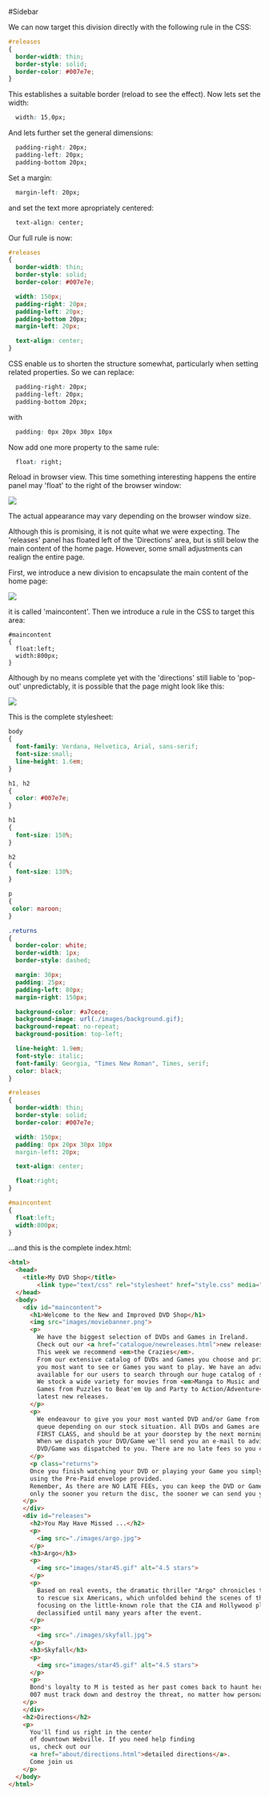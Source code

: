 #Sidebar

We can now target this division directly with the following rule in the CSS:

~~~css
#releases
{
  border-width: thin;
  border-style: solid;
  border-color: #007e7e;
}
~~~

This establishes a suitable border (reload to see the effect). Now lets set the width:

~~~css
  width: 15,0px;
~~~

And lets further set the general dimensions:

~~~css
  padding-right: 20px;  
  padding-left: 20px;
  padding-bottom 20px;
~~~

Set a margin:

~~~css
  margin-left: 20px;
~~~

and set the text more apropriately centered:

~~~css
  text-align: center;
~~~

Our full rule is now:

~~~css
#releases
{
  border-width: thin;
  border-style: solid;
  border-color: #007e7e;

  width: 150px;
  padding-right: 20px;  
  padding-left: 20px;
  padding-bottom 20px;
  margin-left: 20px;

  text-align: center;
}
~~~

CSS enable us to shorten the structure somewhat, particularly when setting related properties. So we can replace:

~~~css
  padding-right: 20px;  
  padding-left: 20px;
  padding-bottom 20px;
~~~

with

~~~css
  padding: 0px 20px 30px 10px
~~~

Now add one more property to the same rule:

~~~css
  float: right;
~~~

Reload in browser view. This time something interesting happens the entire panel may 'float' to the right of the browser window:

![](./img/x20.png)

The actual appearance may vary depending on the browser window size.

Although this is promising, it is not quite what we were expecting. The 'releases' panel has floated left of the 'Directions' area, but is still below the main content of the home page. However, some small adjustments can realign the entire page.

First, we introduce a new division to encapsulate the main content of the home page:

![](./img/x13.png)

it is called 'maincontent'. Then we introduce a rule in the CSS to target this area:

~~~
#maincontent
{
  float:left;
  width:800px;
}
~~~

Although by no means complete yet with the 'directions' still liable to 'pop-out' unpredictably, it is possible that the page might look like this:

![](./img/x14.png)

This is the complete stylesheet:

~~~css
body
{
  font-family: Verdana, Helvetica, Arial, sans-serif;
  font-size:small;
  line-height: 1.6em;
}

h1, h2
{
  color: #007e7e;
}

h1
{
  font-size: 150%;
}

h2
{
  font-size: 130%;
}

p
{
 color: maroon;
}

.returns
{
  border-color: white;
  border-width: 1px;
  border-style: dashed;

  margin: 30px;
  padding: 25px;
  padding-left: 80px;
  margin-right: 150px;

  background-color: #a7cece;
  background-image: url(./images/background.gif);
  background-repeat: no-repeat;
  background-position: top-left;

  line-height: 1.9em;
  font-style: italic;
  font-family: Georgia, "Times New Roman", Times, serif;
  color: black;
}

#releases
{
  border-width: thin;
  border-style: solid;
  border-color: #007e7e;

  width: 150px;
  padding: 0px 20px 30px 10px
  margin-left: 20px;

  text-align: center;

  float:right;
}

#maincontent
{
  float:left;
  width:800px;
}
~~~

...and this is the complete index.html:

~~~html
<html>
  <head>
    <title>My DVD Shop</title>
        <link type="text/css" rel="stylesheet" href="style.css" media="screen" />
  </head>
  <body>
    <div id="maincontent">
      <h1>Welcome to the New and Improved DVD Shop</h1>
      <img src="images/moviebanner.png">
      <p>
        We have the biggest selection of DVDs and Games in Ireland.  
        Check out our <a href="catalogue/newreleases.html">new releases</a>,
        This week we recommend <em>the Crazies</em>.  
        From our extensive catalog of DVDs and Games you choose and priortise the DVDs
        you most want to see or Games you want to play. We have an advanced search facility
        available for our users to search through our huge catalog of stock.
        We stock a wide variety for movies from <em>Manga to Music and Comedy to Childrens,
        Games from Puzzles to Beat'em Up and Party to Action/Adventure</em> as well as all the
        latest new releases.
      </p>
      <p>
        We endeavour to give you your most wanted DVD and/or Game from your rental
        queue depending on our stock situation. All DVDs and Games are posted out at noon
        FIRST CLASS, and should be at your doorstep by the next morning.
        When we dispatch your DVD/Game we'll send you an e-mail to advise you on which
        DVD/Game was dispatched to you. There are no late fees so you can watch or play at your leisure
      </p>
      <p class="returns">
      Once you finish watching your DVD or playing your Game you simply return it to us
      using the Pre-Paid envelope provided.
      Remember, As there are NO LATE FEEs, you can keep the DVD or Game for as long as you want,
      only the sooner you return the disc, the sooner we can send you your next available choice.
    </p>
    </div>
    <div id="releases">
      <h2>You May Have Missed ...</h2>
      <p>
        <img src="./images/argo.jpg">
      </p>
      <h3>Argo</h3>  
      <p>
        <img src="images/star45.gif" alt="4.5 stars">
      </p>
      <p>
        Based on real events, the dramatic thriller "Argo" chronicles the life-or-death covert operation
        to rescue six Americans, which unfolded behind the scenes of the Iran hostage crisis,
        focusing on the little-known role that the CIA and Hollywood played-information that was not
        declassified until many years after the event.
      </p>
      <p>
        <img src="./images/skyfall.jpg">
      </p>
      <h3>Skyfall</h3>
      <p>
        <img src="images/star45.gif" alt="4.5 stars">
      </p>
      <p>
      Bond's loyalty to M is tested as her past comes back to haunt her. As MI6 comes under attack,
      007 must track down and destroy the threat, no matter how personal the cost.
    </p>
    </div>
    <h2>Directions</h2>
    <p>
      You'll find us right in the center
      of downtown Webville. If you need help finding
      us, check out our
      <a href="about/directions.html">detailed directions</a>.
      Come join us
    </p>
  </body>
</html>
~~~

